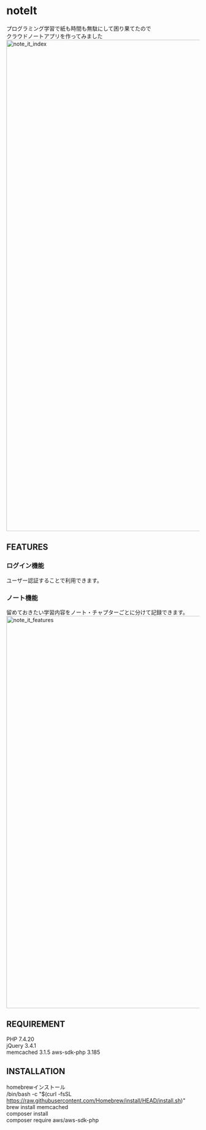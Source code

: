 # noteIt
プログラミング学習で紙も時間も無駄にして困り果てたので  
クラウドノートアプリを作ってみました
<img width="1280" alt="note_it_index" src="https://user-images.githubusercontent.com/76401237/128287380-2fa5a55a-b22b-401f-ad67-d08f6826aa55.png">

## FEATURES
### ログイン機能
ユーザー認証することで利用できます。  
### ノート機能
留めておきたい学習内容をノート・チャプターごとに分けて記録できます。
<img width="1022" alt="note_it_features" src="https://user-images.githubusercontent.com/76401237/128287745-3fdbb270-ca2f-4106-8d79-88c28cdcee00.png">

## REQUIREMENT
PHP 7.4.20  
jQuery 3.4.1  
memcached 3.1.5
aws-sdk-php 3.185

## INSTALLATION
homebrewインストール  
/bin/bash -c "$(curl -fsSL https://raw.githubusercontent.com/Homebrew/install/HEAD/install.sh)"  
brew install memcached  
composer install  
composer require aws/aws-sdk-php  



